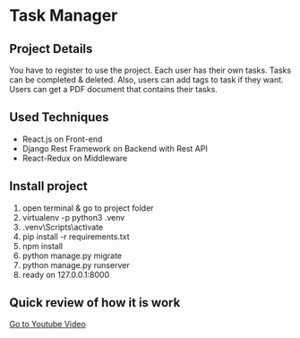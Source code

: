 # Task Manager

## Project Details
You have to register to use the project. Each user has their own tasks. Tasks can be completed & deleted. 
Also, users can add tags to task if they want. Users can get a PDF document that contains their tasks.

## Used Techniques

* React.js on Front-end
* Django Rest Framework on Backend with Rest API
* React-Redux on Middleware

## Install project

1. open terminal & go to project folder
2. virtualenv -p python3 .venv
3. .venv\Scripts\activate
4. pip install -r requirements.txt
5. npm install
7. python manage.py migrate
6. python manage.py runserver
7. ready on 127.0.0.1:8000

## Quick review of how it is work

[Go to Youtube Video](https://youtu.be/c3r_Bkc5NmM)